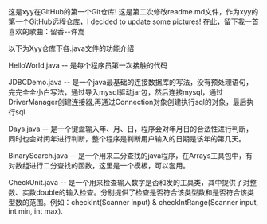 这是xyy在GitHub的第一个Git仓库!
这是第二次修改readme.md文件，作为xyy的第一个GitHub远程仓库，I decided to update some pictures!
在此，留下我一首喜欢的歌曲：留香--许嵩

以下为Xyy仓库下各.java文件的功能介绍

HelloWorld.java -- 是每个程序员第一次接触的代码

JDBCDemo.java -- 是一个java最基础的连接数据库的写法，没有预处理语句，完完全全小白写法，通过导入mysql驱动jar包，然后连接mysql，通过DriverManager创建连接器,再通过Connection对象创建执行sql的对象，最后执行sql

Days.java -- 是一个键盘输入年、月、日，程序会对年月日的合法性进行判断，同时也会对闰年进行判断，整个程序是判断用户输入的日期是该年的第几天。

BinarySearch.java -- 是一个用来二分查找的java程序，在Arrays工具包中，有对数组进行二分查找的函数，这里是一个模板，可以套用。

CheckUnit.java -- 是一个用来检查输入数字是否和发的工具类，其中提供了对整数、实数double的输入检查。分别提供了检查是否符合该类型数和是否符合该类型数的范围。例如：checkInt(Scanner input) & checkIntRange(Scanner input, int min, int max).
